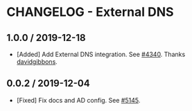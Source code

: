 # CHANGELOG - External DNS

## 1.0.0 / 2019-12-18

* [Added] Add External DNS integration. See [#4340](https://github.com/DataDog/integrations-core/pull/4340). Thanks [davidgibbons](https://github.com/davidgibbons).

## 0.0.2 / 2019-12-04

* [Fixed] Fix docs and AD config. See [#5145](https://github.com/DataDog/integrations-core/pull/5145).

